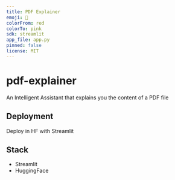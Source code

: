 ```yaml
---
title: PDF Explainer
emoji: 📝
colorFrom: red
colorTo: pink
sdk: streamlit
app_file: app.py
pinned: false
license: MIT
---
```


# pdf-explainer
An Intelligent Assistant that explains you the content of a PDF file

## Deployment 

Deploy in HF with Streamlit

## Stack

- Streamlit
- HuggingFace
